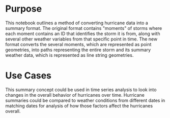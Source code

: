 # Purpose
This notebook outlines a method of converting hurricane data into a summary format. The original format contains "moments" of storms where each moment contains an ID that identifies the storm it is from, along with several other weather variables from that specific point in time. The new format converts the several moments, which are represented as point geometries, into paths representing the entire storm and its summary weather data, which is represented as line string geometries. 
# Use Cases
This summary concept could be used in time series analysis to look into changes in the overall behavior of hurricanes over time. Hurricane summaries could be compared to weather conditions from different dates in matching dates for analysis of how those factors affect the hurricanes overall.  
